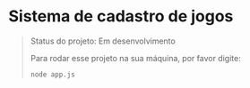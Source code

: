 <h1>Sistema de cadastro de jogos</h1>

> Status do projeto: Em desenvolvimento
>
> Para rodar esse projeto na sua máquina, por favor digite:
>
> ```
> node app.js
>```
